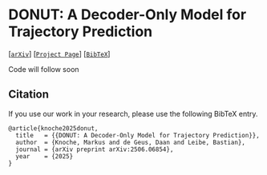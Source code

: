 # DONUT: A Decoder-Only Model for Trajectory Prediction

[[`arXiv`](https://arxiv.org/abs/2506.06854)] [[`Project Page`](https://vision.rwth-aachen.de/DONUT)] [[`BibTeX`](#Citation)]

Code will follow soon

## Citation

If you use our work in your research, please use the following BibTeX entry.

```
@article{knoche2025donut,
  title   = {{DONUT: A Decoder-Only Model for Trajectory Prediction}},
  author  = {Knoche, Markus and de Geus, Daan and Leibe, Bastian},
  journal = {arXiv preprint arXiv:2506.06854},
  year    = {2025}
}
```
